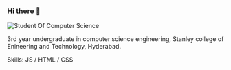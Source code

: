 ### Hi there 👋
![Student Of Computer Science](https://image.shutterstock.com/image-vector/hi-there-inscription-handwritten-lettering-260nw-1798736197.jpg)

3rd year undergraduate in computer science engineering, Stanley college of Enineering and Technology, Hyderabad.

Skills:  JS / HTML / CSS





